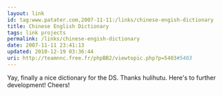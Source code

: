 ```yaml
---
layout: link
id: tag:www.patater.com,2007-11-11:/links/chinese-engish-dictionary
title: Chinese English Dictionary
tags: link projects
permalink: /links/chinese-engish-dictionary
date: 2007-11-11 23:41:13
updated: 2010-12-19 03:36:44
uri: http://teamnnc.free.fr/phpBB2/viewtopic.php?p=5403#5403
---
```

Yay, finally a nice dictionary for the DS.  Thanks hulihutu. Here's to further
development! Cheers!
